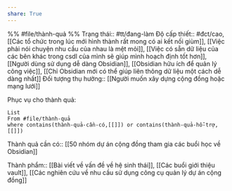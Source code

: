 ```yaml
---
share: True
---
```

%%
#file/thành-quả
%%
Trạng thái:: #tt/đang-làm
Độ cấp thiết:: #đct/cao, [[Các tổ chức trong lúc mới hình thành rất mong có ai kết nối giùm]], [[Việc phải nói chuyện nhu cầu của nhau là mệt mỏi]], [[Việc có sẵn dữ liệu của các bên khác trong csdl của mình sẽ giúp mình hoạch định tốt hơn]], [[Người dùng sử dụng dễ dàng Obsidian]], [[Obsidian hữu ích để quản lý công việc]], [[Chỉ Obsidian mới có thể giúp liên thông dữ liệu một cách dễ dàng nhất]]
Đối tượng thụ hưởng:: [[Người muốn xây dựng cộng đồng hoặc mạng lưới]]

Phục vụ cho thành quả:
```dataview
List 
From #file/thành-quả 
where contains(thành-quả-cần-có,[[]]) or contains(thành-quả-hỗ-trợ,[[]]) 
```
Thành quả cần có:: [[50 nhóm dự án cộng đồng tham gia các buổi học về Obsidian]]


Thành phẩm:: [[Bài viết về vấn đề về hệ sinh thái]], [[Các buổi giới thiệu vault]], [[Các nghiên cứu về nhu cầu sử dụng công cụ quản lý dự án cộng đồng]]

